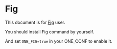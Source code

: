 # Fig

This document is for [Fig][] user.

You should install Fig command by yourself.

And set `ONE_FIG=true` in your ONE_CONF to enable it.

[Fig]: https://github.com/withfig/fig

